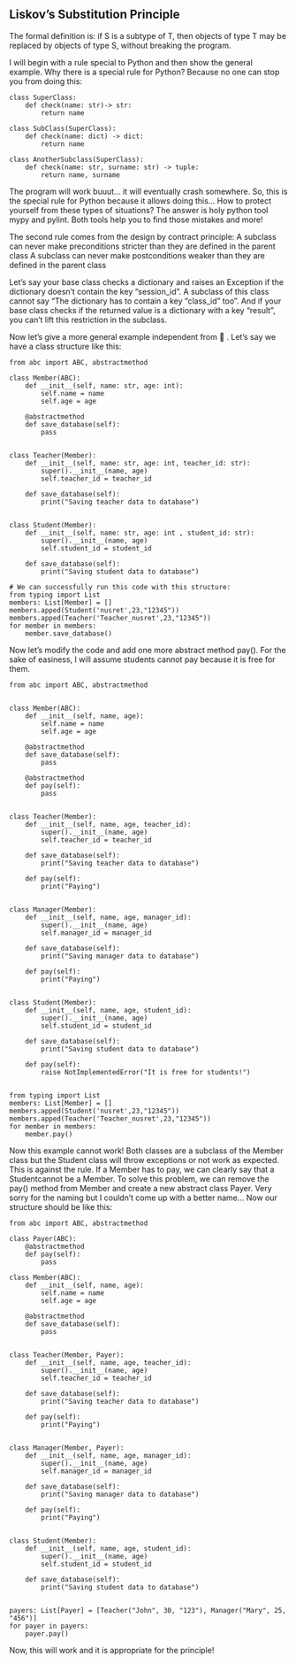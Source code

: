 ## Liskov’s Substitution Principle

The formal definition is:
if S is a subtype of T, then objects of type T may be replaced by objects of type S, without breaking the program.


I will begin with a rule special to Python and then show the general example. Why there is a special rule for Python? 
Because no one can stop you from doing this:

```
class SuperClass:
	def check(name: str)-> str:
		return name

class SubClass(SuperClass):
	def check(name: dict) -> dict:
		return name
		
class AnotherSubclass(SuperClass):
	def check(name: str, surname: str) -> tuple:
		return name, surname
```

The program will work buuut… it will eventually crash somewhere. So, this is the special rule for Python because it allows doing this… How to protect yourself from these types of situations? The answer is holy python tool mypy and pylint. Both tools help you to find those mistakes and more!

The second rule comes from the design by contract principle:
A subclass can never make preconditions stricter than they are defined in the parent class
A subclass can never make postconditions weaker than they are defined in the parent class

Let’s say your base class checks a dictionary and raises an Exception if the dictionary doesn’t contain the key “session_id”. A subclass of this class cannot say “The dictionary has to contain a key “class_id” too”. And if your base class checks if the returned value is a dictionary with a key “result”, you can’t lift this restriction in the subclass.

Now let’s give a more general example independent from 🐍 . Let’s say we have a class structure like this:

```
from abc import ABC, abstractmethod

class Member(ABC):
    def __init__(self, name: str, age: int):
        self.name = name
        self.age = age

    @abstractmethod
    def save_database(self):
        pass


class Teacher(Member):
    def __init__(self, name: str, age: int, teacher_id: str):
        super().__init__(name, age)
        self.teacher_id = teacher_id

    def save_database(self):
        print("Saving teacher data to database")


class Student(Member):
    def __init__(self, name: str, age: int , student_id: str):
        super().__init__(name, age)
        self.student_id = student_id

    def save_database(self):
        print("Saving student data to database")
        
# We can successfully run this code with this structure:
from typing import List
members: List[Member] = []
members.apped(Student('nusret',23,"12345"))
members.apped(Teacher('Teacher_nusret',23,"12345"))
for member in members:
	member.save_database()
```
	
Now let’s modify the code and add one more abstract method pay(). For the sake of easiness, 
I will assume students cannot pay because it is free for them.


```
from abc import ABC, abstractmethod


class Member(ABC):
    def __init__(self, name, age):
        self.name = name
        self.age = age

    @abstractmethod
    def save_database(self):
        pass

    @abstractmethod
    def pay(self):
        pass


class Teacher(Member):
    def __init__(self, name, age, teacher_id):
        super().__init__(name, age)
        self.teacher_id = teacher_id

    def save_database(self):
        print("Saving teacher data to database")

    def pay(self):
        print("Paying")


class Manager(Member):
    def __init__(self, name, age, manager_id):
        super().__init__(name, age)
        self.manager_id = manager_id

    def save_database(self):
        print("Saving manager data to database")

    def pay(self):
        print("Paying")


class Student(Member):
    def __init__(self, name, age, student_id):
        super().__init__(name, age)
        self.student_id = student_id

    def save_database(self):
        print("Saving student data to database")

    def pay(self):
        raise NotImplementedError("It is free for students!")
        
        
from typing import List
members: List[Member] = []
members.apped(Student('nusret',23,"12345"))
members.apped(Teacher('Teacher_nusret',23,"12345"))
for member in members:
	member.pay()
```


Now this example cannot work! Both classes are a subclass of the Member class but the Student class will throw exceptions or not work as expected. This is against the rule. If a Member has to pay, we can clearly say that a Studentcannot be a Member. To solve this problem, we can remove the pay() method from Member and create a new abstract class Payer. Very sorry for the naming but I couldn’t come up with a better name... Now our structure should be like this:


```
from abc import ABC, abstractmethod

class Payer(ABC):
    @abstractmethod
    def pay(self):
        pass

class Member(ABC):
    def __init__(self, name, age):
        self.name = name
        self.age = age

    @abstractmethod
    def save_database(self):
        pass


class Teacher(Member, Payer):
    def __init__(self, name, age, teacher_id):
        super().__init__(name, age)
        self.teacher_id = teacher_id

    def save_database(self):
        print("Saving teacher data to database")

    def pay(self):
        print("Paying")


class Manager(Member, Payer):
    def __init__(self, name, age, manager_id):
        super().__init__(name, age)
        self.manager_id = manager_id

    def save_database(self):
        print("Saving manager data to database")

    def pay(self):
        print("Paying")


class Student(Member):
    def __init__(self, name, age, student_id):
        super().__init__(name, age)
        self.student_id = student_id

    def save_database(self):
        print("Saving student data to database")


payers: List[Payer] = [Teacher("John", 30, "123"), Manager("Mary", 25, "456")]
for payer in payers:
    payer.pay()
```

Now, this will work and it is appropriate for the principle!


